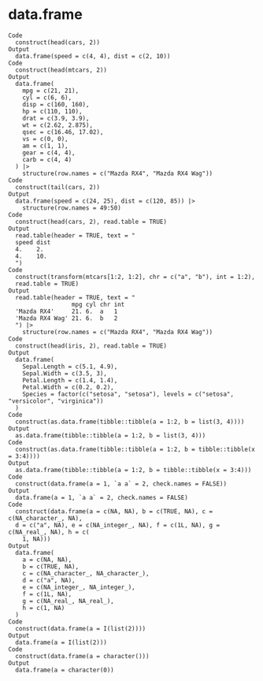 # data.frame

    Code
      construct(head(cars, 2))
    Output
      data.frame(speed = c(4, 4), dist = c(2, 10))
    Code
      construct(head(mtcars, 2))
    Output
      data.frame(
        mpg = c(21, 21),
        cyl = c(6, 6),
        disp = c(160, 160),
        hp = c(110, 110),
        drat = c(3.9, 3.9),
        wt = c(2.62, 2.875),
        qsec = c(16.46, 17.02),
        vs = c(0, 0),
        am = c(1, 1),
        gear = c(4, 4),
        carb = c(4, 4)
      ) |>
        structure(row.names = c("Mazda RX4", "Mazda RX4 Wag"))
    Code
      construct(tail(cars, 2))
    Output
      data.frame(speed = c(24, 25), dist = c(120, 85)) |>
        structure(row.names = 49:50)
    Code
      construct(head(cars, 2), read.table = TRUE)
    Output
      read.table(header = TRUE, text = "
      speed dist
      4.    2.
      4.    10.
      ")
    Code
      construct(transform(mtcars[1:2, 1:2], chr = c("a", "b"), int = 1:2),
      read.table = TRUE)
    Output
      read.table(header = TRUE, text = "
                      mpg cyl chr int
      'Mazda RX4'     21. 6.  a   1
      'Mazda RX4 Wag' 21. 6.  b   2
      ") |>
        structure(row.names = c("Mazda RX4", "Mazda RX4 Wag"))
    Code
      construct(head(iris, 2), read.table = TRUE)
    Output
      data.frame(
        Sepal.Length = c(5.1, 4.9),
        Sepal.Width = c(3.5, 3),
        Petal.Length = c(1.4, 1.4),
        Petal.Width = c(0.2, 0.2),
        Species = factor(c("setosa", "setosa"), levels = c("setosa", "versicolor", "virginica"))
      )
    Code
      construct(as.data.frame(tibble::tibble(a = 1:2, b = list(3, 4))))
    Output
      as.data.frame(tibble::tibble(a = 1:2, b = list(3, 4)))
    Code
      construct(as.data.frame(tibble::tibble(a = 1:2, b = tibble::tibble(x = 3:4))))
    Output
      as.data.frame(tibble::tibble(a = 1:2, b = tibble::tibble(x = 3:4)))
    Code
      construct(data.frame(a = 1, `a a` = 2, check.names = FALSE))
    Output
      data.frame(a = 1, `a a` = 2, check.names = FALSE)
    Code
      construct(data.frame(a = c(NA, NA), b = c(TRUE, NA), c = c(NA_character_, NA),
      d = c("a", NA), e = c(NA_integer_, NA), f = c(1L, NA), g = c(NA_real_, NA), h = c(
        1, NA)))
    Output
      data.frame(
        a = c(NA, NA),
        b = c(TRUE, NA),
        c = c(NA_character_, NA_character_),
        d = c("a", NA),
        e = c(NA_integer_, NA_integer_),
        f = c(1L, NA),
        g = c(NA_real_, NA_real_),
        h = c(1, NA)
      )
    Code
      construct(data.frame(a = I(list(2))))
    Output
      data.frame(a = I(list(2)))
    Code
      construct(data.frame(a = character()))
    Output
      data.frame(a = character(0))

